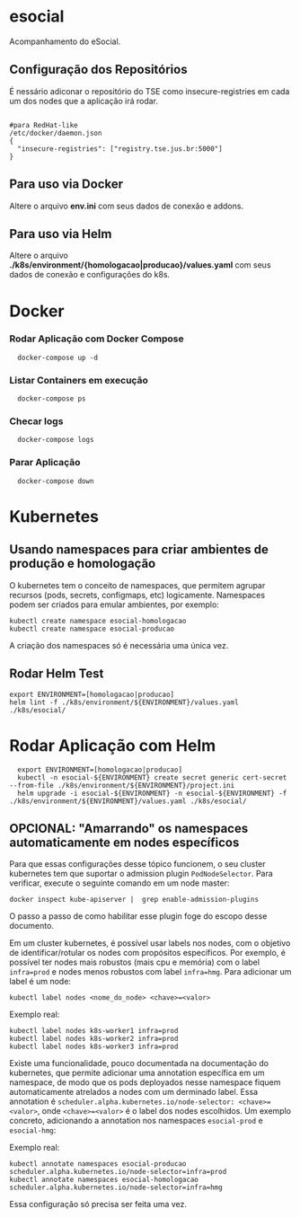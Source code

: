 # esocial
Acompanhamento do eSocial.

## Configuração dos Repositórios

É nessário adiconar o repositório do TSE como insecure-registries em cada um dos nodes que a aplicação irá rodar.

```shell

#para RedHat-like
/etc/docker/daemon.json
{
  "insecure-registries": ["registry.tse.jus.br:5000"]
}

```
## Para uso via Docker
Altere o arquivo **env.ini** com seus dados de conexão e addons. 

## Para uso via Helm
Altere o arquivo **./k8s/environment/{homologacao|producao}/values.yaml** com seus dados de conexão e configurações do k8s. 

# Docker
### Rodar Aplicação com Docker Compose

```shell
  docker-compose up -d
```

### Listar Containers em execução
```shell
  docker-compose ps
```

### Checar logs
```shell
  docker-compose logs
```

### Parar Aplicação
```shell
  docker-compose down
```

# Kubernetes
## Usando namespaces para criar ambientes de produção e homologação
O kubernetes tem o conceito de namespaces, que permitem agrupar recursos (pods, secrets, configmaps, etc) logicamente. Namespaces podem ser criados para emular ambientes, por exemplo:
```shell
kubectl create namespace esocial-homologacao
kubectl create namespace esocial-producao
```
A criação dos namespaces só é necessária uma única vez.

## Rodar Helm Test

```shell
export ENVIRONMENT=[homologacao|producao]
helm lint -f ./k8s/environment/${ENVIRONMENT}/values.yaml ./k8s/esocial/
```

# Rodar Aplicação com Helm

```shell
  export ENVIRONMENT=[homologacao|producao]
  kubectl -n esocial-${ENVIRONMENT} create secret generic cert-secret --from-file ./k8s/environment/${ENVIRONMENT}/project.ini
  helm upgrade -i esocial-${ENVIRONMENT} -n esocial-${ENVIRONMENT} -f ./k8s/environment/${ENVIRONMENT}/values.yaml ./k8s/esocial/
```

## OPCIONAL: "Amarrando" os namespaces automaticamente em nodes específicos
Para que essas configurações desse tópico funcionem, o seu cluster kubernetes tem que suportar o admission plugin `PodNodeSelector`. Para verificar, execute o seguinte comando em um node master:
```shell
docker inspect kube-apiserver |  grep enable-admission-plugins
```
O passo a passo de como habilitar esse plugin foge do escopo desse documento.

Em um cluster kubernetes, é possível usar labels nos nodes, com o objetivo de identificar/rotular os nodes com propósitos específicos. Por exemplo, é possível ter nodes mais robustos (mais cpu e memória) com o label `infra=prod` e nodes menos robustos com label `infra=hmg`. Para adicionar um label é um node:
```shell
kubectl label nodes <nome_do_node> <chave>=<valor>
```

Exemplo real:
```shell
kubectl label nodes k8s-worker1 infra=prod
kubectl label nodes k8s-worker2 infra=prod
kubectl label nodes k8s-worker3 infra=prod
```

Existe uma funcionalidade, pouco documentada na documentação do kubernetes, que permite adicionar uma annotation específica em um namespace, de modo que os pods deployados nesse namespace fiquem automaticamente atrelados a nodes com um derminado label. Essa annotation é `scheduler.alpha.kubernetes.io/node-selector: <chave>=<valor>`, onde `<chave>=<valor>` é o label dos nodes escolhidos. Um exemplo concreto, adicionando a annotation nos namespaces `esocial-prod` e `esocial-hmg`:

Exemplo real:
```shell
kubectl annotate namespaces esocial-producao scheduler.alpha.kubernetes.io/node-selector=infra=prod
kubectl annotate namespaces esocial-homologacao scheduler.alpha.kubernetes.io/node-selector=infra=hmg
```
Essa configuração só precisa ser feita uma vez.
